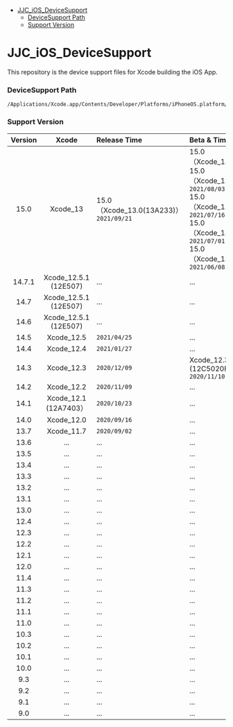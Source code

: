 - [JJC_iOS_DeviceSupport](#JJC_iOS_DeviceSupport)
  - [DeviceSupport Path](#DeviceSupport-Path)
  - [Support Version](#Support-Version)



# JJC_iOS_DeviceSupport
This repository is the device support files for Xcode building the iOS App.


### DeviceSupport Path

```
/Applications/Xcode.app/Contents/Developer/Platforms/iPhoneOS.platform/DeviceSupport
```

### Support Version

| Version | Xcode | Release Time | Beta & Time |
| :----: | :----: | :---- | :---- |
| 15.0 | Xcode_13 | 15.0（Xcode_13.0(13A233)） `2021/09/21` | 15.0（Xcode_13_beta5）<br>15.0（Xcode_13_beta4） `2021/08/03`<br>15.0（Xcode_13_beta3） `2021/07/16`<br>15.0（Xcode_13_beta2） `2021/07/01`<br>15.0（Xcode_13_beta） `2021/06/08` |
| 14.7.1 | Xcode_12.5.1 (12E507) | ... | ... |
| 14.7 | Xcode_12.5.1 (12E507) | ... | ... |
| 14.6 | Xcode_12.5.1 (12E507) | ... | ... |
| 14.5 | Xcode_12.5 | `2021/04/25` | ... |
| 14.4 | Xcode_12.4 | `2021/01/27` | ... |
| 14.3 | Xcode_12.3 | `2020/12/09` | Xcode_12.3 (12C5020F) `2020/11/10`|
| 14.2 | Xcode_12.2 | `2020/11/09` | ... |
| 14.1 | Xcode_12.1 (12A7403） | `2020/10/23` | ... |
| 14.0 | Xcode_12.0 | `2020/09/16` | ... |
| 13.7 | Xcode_11.7 | `2020/09/02` | ... |
| 13.6 | ... | ... | ... |
| 13.5 | ... | ... | ... |
| 13.4 | ... | ... | ... |
| 13.3 | ... | ... | ... |
| 13.2 | ... | ... | ... |
| 13.1 | ... | ... | ... |
| 13.0 | ... | ... | ... |
| 12.4 | ... | ... | ... |
| 12.3 | ... | ... | ... |
| 12.2 | ... | ... | ... |
| 12.1 | ... | ... | ... |
| 12.0 | ... | ... | ... |
| 11.4 | ... | ... | ... |
| 11.3 | ... | ... | ... |
| 11.2 | ... | ... | ... |
| 11.1 | ... | ... | ... |
| 11.0 | ... | ... | ... |
| 10.3 | ... | ... | ... |
| 10.2 | ... | ... | ... |
| 10.1 | ... | ... | ... |
| 10.0 | ... | ... | ... |
| 9.3 | ... | ... | ... |
| 9.2 | ... | ... | ... |
| 9.1 | ... | ... | ... |
| 9.0 | ... | ... | ... |